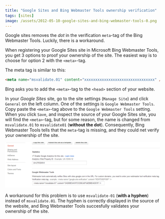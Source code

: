 ```yaml
---
title: "Google Sites and Bing Webmaster Tools ownership verification"
tags: [sites]
image: /assets/2012-05-10-google-sites-and-bing-webmaster-tools-0.png
---
```


Google sites removes the *dot* in the verification `meta`-tag of the Bing Webmaster Tools.  Luckily, there is a workaround.

<!--more-->  

When registering your Google Sites site in Microsoft Bing Webmaster Tools, you get 3 options to proof your ownership of the site. 
The easiest way is to choose for option 2 with the `<meta>`-tag.  

The meta tag is similar to this:

```html
<meta name="msvalidate.01" content="xxxxxxxxxxxxxxxxxxxxxxxxxxxxxxxx" />
```

Bing asks you to add the `<meta>`-tag to the `<head>` section of your website.

In your *Google Sites* site, go to the site settings (`Manage Site`) and click `General` on the left column.  One of the settings is `Google Webmaster Tools`.
Copy paste the `<meta>`-tag above to the `Google Webmaster Tools` setting.
When you click `Save`, and inspect the source of your Google Sites site, you will find the `<meta>`-tag, but for some reason, the name is changed from
`msvalidate.01` to `msvalidate01` (**without the dot**). Consequently, Bing Webmaster Tools tells that the `meta`-tag is missing, and they could net verify your ownership of the site.

![Screenshot](/assets/2012-05-10-google-sites-and-bing-webmaster-tools-1.png)

A workaround for this problem is to use `msvalidate-01` (**with a hyphen**) instead of `msvalidate.01`. 
The hyphen is correctly displayed in the source of the website, and Bing Webmaster Tools succesfully validates your ownership of the site.
